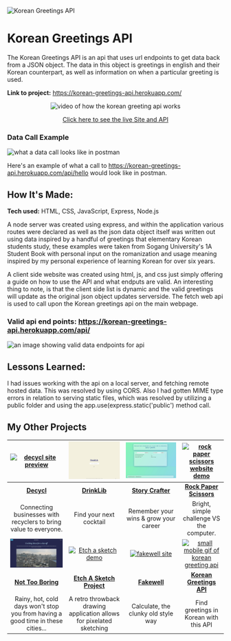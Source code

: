 
![Korean Greetings API](https://user-images.githubusercontent.com/106789729/201503185-05bc3322-9199-4301-9483-faccec8e046e.png)
# Korean Greetings API
The Korean Greetings API is an api that uses url endpoints to get data back from a JSON object. 
The data in this object is greetings in english and their Korean counterpart, as well as information on when a particular greeting is used.

**Link to project:** https://korean-greetings-api.herokuapp.com/

<p align='center'> 
  <img src="https://user-images.githubusercontent.com/106789729/201503638-58940bcc-af5f-4c21-904d-d4ffd9778f17.gif" alt="video of how the korean greeting api works" width="450px"> 
</p>
<p align='center'>
<a href="https://korean-greetings-api.herokuapp.com/">Click here to see the live Site and API</a>
</p>

### Data Call Example 
![what a data call looks like in postman](https://user-images.githubusercontent.com/106789729/201503424-44651cce-1af5-4023-a4ed-4abcc00e0590.png)

Here's an example of what a call to https://korean-greetings-api.herokuapp.com/api/hello would look like in postman.

## How It's Made:

**Tech used:** HTML, CSS, JavaScript, Express, Node.js

A node server was created using express, and within the application various routes were declared as well as the json data object itself was written out using data inspired by a handful of greetings that elementary Korean students study, these examples were taken from Sogang University's 1A Student Book with personal input on the romanization and usage meaning inspired by my personal experience of learning Korean for over six years. 

A client side website was created using html, js, and css just simply offering a guide on how to use the API and what endputs are valid.
An interesting thing to note, is that the client side list is dynamic and the valid greetings will update as the original json object updates serverside. The fetch web api is used to call upon the Korean greetings api on the main webpage. 

### Valid api end points: https://korean-greetings-api.herokuapp.com/api/
![an image showing valid data endpoints for api](https://user-images.githubusercontent.com/106789729/201503443-ca93881b-15c1-4b08-9eae-1dbd10418359.png)



## Lessons Learned:

I had issues working with the api on a local server, and fetching remote hosted data. This was resolved by using CORS.
Also I had gotten MIME type errors in relation to serving static files, which was resolved by utilizing a public folder and using the app.use(express.static('public') method call.



## My Other Projects

| <a href="https://decycl.com/"><img src="https://mackenziedev.com/decycle2.gif" alt="decycl site preview"></a>  | <a href="https://github.com/mac-kenzie-lee/drinkLib"><img src="https://github.com/mac-kenzie-lee/drinkLib/blob/master/large-small-dlib.gif?raw=true" alt="small mobile gif of drink lib"></a>  | <a href="https://github.com/mac-kenzie-lee/storyCrafter"><img src="https://github.com/mac-kenzie-lee/storyCrafter/blob/main/storyCrafterGif2.gif?raw=true" alt="Screenshot gif for story crafter"></a> | <a href="https://github.com/mac-kenzie-lee/rockPaperScissorsGame"><img src="https://github.com/mac-kenzie-lee/rockPaperScissorsGame/blob/main/rps.gif?raw=true" alt="rock paper scissors website demo"> </a>| 
| :---:  | :---:   | :---:   | :---: |
| **[Decycl](https://decycl.com)** | **[DrinkLib](https://github.com/mac-kenzie-lee/drinkLib)**  | **[Story Crafter](https://github.com/mac-kenzie-lee/storyCrafter)**  | **[Rock Paper Scissors](https://github.com/mac-kenzie-lee/rockPaperScissorsGame)** | 
| Connecting businesses with recyclers to bring value to everyone. |  Find your next cocktail | Remember your wins & grow your career | Bright, simple challenge VS the computer. |
| <a href="https://github.com/mac-kenzie-lee/not-too-boring/"><img src="https://github.com/mac-kenzie-lee/not-too-boring/blob/main/nottooboring.gif?raw=true" alt="Not Too Boring website demonstration"></a> | <a href="https://github.com/mac-kenzie-lee/etch-a-sketch-project"><img src="https://github.com/mac-kenzie-lee/etch-a-sketch-project/blob/main/etchasketch.gif?raw=true" alt="Etch a sketch demo"></a> | <a href="https://github.com/mac-kenzie-lee/prompt-projects"><img src="https://camo.githubusercontent.com/88645933ac6a3ba4f25ef4fc14b8562a27e12d4b909e4aaaa00278a04688059b/68747470733a2f2f66616b6577656c6c2e6d61636b656e7a69656465762e636f6d2f66616b6577656c6c2d3235302d616e696d6174652e676966" alt="fakewell site"></a>  | <a href="https://github.com/mac-kenzie-lee/korean-greetings-api"><img src="https://user-images.githubusercontent.com/106789729/201503638-58940bcc-af5f-4c21-904d-d4ffd9778f17.gif" alt="small mobile gif of korean greeting api"></a>
|  **[Not Too Boring](https://github.com/mac-kenzie-lee/not-too-boring/)**  | **[Etch A Sketch Project](https://github.com/mac-kenzie-lee/etch-a-sketch-project)** | **[Fakewell](https://github.com/mac-kenzie-lee/prompt-projects)** | **[Korean Greetings API](https://github.com/mac-kenzie-lee/korean-greetings-api)**  |
| Rainy, hot, cold days won't stop you from having a good time in these cities... | A retro throwback drawing application allows for pixelated sketching | Calculate, the clunky old style way |  Find greetings in Korean with this API | 
<br>


